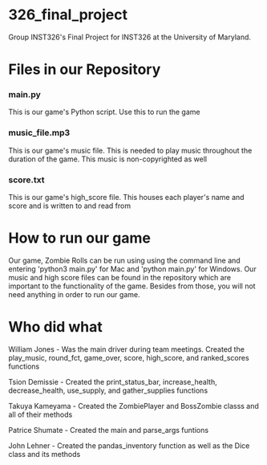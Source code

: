 # 326_final_project
Group INST326's Final Project for INST326 at the University of Maryland.


# Files in our Repository
### main.py 
This is our game's Python script. Use this to run the game

### music_file.mp3 
This is our game's music file. This is needed to play music throughout the duration of the game. 
This music is non-copyrighted as well

### score.txt 
This is our game's high_score file. This houses each player's name and score and is written to and read from


# How to run our game
Our game, Zombie Rolls can be run using using the command line and entering 'python3 main.py' for Mac 
and 'python main.py' for Windows. Our music and high score files can be found in the repository which are 
important to the functionality of the game. Besides from those, you will not need anything in order to run 
our game.


# Who did what
William Jones - Was the main driver during team meetings. Created the play_music, round_fct, game_over, 
                score, high_score, and ranked_scores functions

Tsion Demissie - Created the print_status_bar, increase_health, decrease_health, use_supply, and gather_supplies functions

Takuya Kameyama - Created the ZombiePlayer and BossZombie classs and all of their methods

Patrice Shumate - Created the main and parse_args funtions

John Lehner - Created the pandas_inventory function as well as the Dice class and its methods
